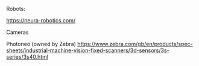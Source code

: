Robots:

https://neura-robotics.com/

Cameras

Photoneo (owned by Zebra)
https://www.zebra.com/gb/en/products/spec-sheets/industrial-machine-vision-fixed-scanners/3d-sensors/3s-series/3s40.html





